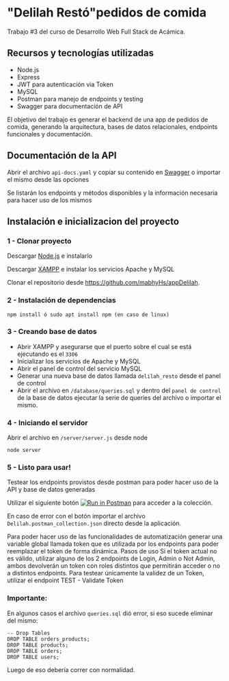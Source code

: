# "Delilah Restó"pedidos de comida

Trabajo #3 del curso de Desarrollo Web Full Stack de Acámica.

## Recursos y tecnologías utilizadas

- Node.js
- Express
- JWT para autenticación via Token
- MySQL
- Postman para manejo de endpoints y testing
- Swagger para documentación de API

El objetivo del trabajo es generar el backend de una app de pedidos de comida, generando la arquitectura, bases de datos relacionales, endpoints funcionales y documentación.

## Documentación de la API

Abrir el archivo `api-docs.yaml` y copiar su contenido en [Swagger](https://editor.swagger.io/) o importar el mismo desde las opciones

Se listarán los endpoints y métodos disponibles y la información necesaria para hacer uso de los mismos

## Instalación e inicializacion del proyecto

### 1 - Clonar proyecto



Descargar [Node.js](https://nodejs.org/en/) e instalarlo


Descargar [XAMPP](https://www.apachefriends.org/es/index.html) e instalar los servicios Apache y MySQL

Clonar el repositorio desde https://github.com/mabhyHs/appDelilah.

### 2 - Instalación de dependencias

```
npm install ó sudo apt install npm (en caso de linux)
```
### 3 - Creando base de datos

- Abrir XAMPP y asegurarse que el puerto sobre el cual se está ejecutando es el `3306`
- Inicializar los servicios de Apache y MySQL
- Abrir el panel de control del servicio MySQL
- Generar una nueva base de datos llamada `delilah_resto` desde el panel de control
- Abrir el archivo en `/database/queries.sql` y dentro del `panel de control` de la base de datos ejecutar la serie de queries del archivo o importar el mismo.

### 4 - Iniciando el servidor

Abrir el archivo en `/server/server.js` desde node

`node server`

### 5 - Listo para usar!

Testear los endpoints provistos desde postman para poder hacer uso de la API y base de datos generadas

Utilizar el siguiente botón [![Run in Postman](https://run.pstmn.io/button.svg)](https://app.getpostman.com/run-collection/8415d1cf125e836b33b0) para acceder a la colección.

En caso de error con el botón importar el archivo `Delilah.postman_collection.json` directo desde la aplicación.

Para poder hacer uso de las funcionalidades de automatización generar una variable global llamada token que es utilizada por los endpoints para poder reemplazar el token de forma dinámica.
Pasos de uso
Si el token actual no es válido, utilizar alguno de los 2 endpoints de Login, Admin o Not Admin, ambos devolverán un token con roles distintos que permitirán acceder o no a distintos endpoints.
Para testear únicamente la validez de un Token, utilizar el endpoint TEST - Validate Token

### Importante:
En algunos casos el archivo `queries.sql` dió error, si eso sucede eliminar del mismo:   
```
-- Drop Tables
DROP TABLE orders_products;
DROP TABLE products;
DROP TABLE orders;
DROP TABLE users;

```
Luego de eso debería correr con normalidad.
